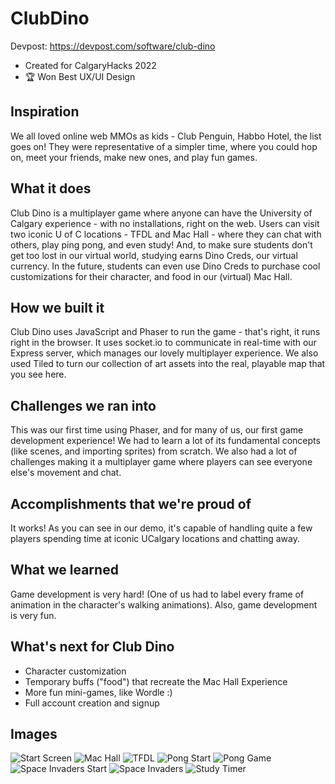 # ClubDino
Devpost: https://devpost.com/software/club-dino
- Created for CalgaryHacks 2022  
- :trophy: Won Best UX/UI Design    
## Inspiration
We all loved online web MMOs as kids - Club Penguin, Habbo Hotel, the list goes on! They were representative of a simpler time, where you could hop on, meet your friends, make new ones, and play fun games. 

## What it does
Club Dino is a multiplayer game where anyone can have the University of Calgary experience - with no installations, right on the web. Users can visit two iconic U of C locations - TFDL and Mac Hall - where they can chat with others, play ping pong, and even study! And, to make sure students don't get too lost in our virtual world, studying earns Dino Creds, our virtual currency. In the future, students can even use Dino Creds to purchase cool customizations for their character, and food in our (virtual) Mac Hall.

## How we built it
Club Dino uses JavaScript and Phaser to run the game - that's right, it runs right in the browser. It uses socket.io to communicate in real-time with our Express server, which manages our lovely multiplayer experience. We also used Tiled to turn our collection of art assets into the real, playable map that you see here. 

## Challenges we ran into
This was our first time using Phaser, and for many of us, our first game development experience! We had to learn a lot of its fundamental concepts (like scenes, and importing sprites) from scratch. We also had a lot of challenges making it a multiplayer game where players can see everyone else's movement and chat.

## Accomplishments that we're proud of
It works! As you can see in our demo, it's capable of handling quite a few players spending time at iconic UCalgary locations and chatting away.

## What we learned
Game development is very hard! (One of us had to label every frame of animation in the character's walking animations). Also, game development is very fun.

## What's next for Club Dino
- Character customization
- Temporary buffs ("food") that recreate the Mac Hall Experience
- More fun mini-games, like Wordle :)
- Full account creation and signup  
  
## Images  
![Start Screen](https://github.com/JeremyOlea/ClubDino/blob/main/public/assets/screenshots/ClubDinoStart.PNG)
![Mac Hall](https://github.com/JeremyOlea/ClubDino/blob/main/public/assets/screenshots/DinoClub_MacHall.PNG)
![TFDL](https://github.com/JeremyOlea/ClubDino/blob/main/public/assets/screenshots/DinoClub_TFDL.PNG)
![Pong Start](https://github.com/JeremyOlea/ClubDino/blob/main/public/assets/screenshots/DinoClub_PongStart.PNG)
![Pong Game](https://github.com/JeremyOlea/ClubDino/blob/main/public/assets/screenshots/DinoClub_Pong.PNG)
![Space Invaders Start](https://github.com/JeremyOlea/ClubDino/blob/main/public/assets/screenshots/DinoClub_SpaceStart.PNG)
![Space Invaders](https://github.com/JeremyOlea/ClubDino/blob/main/public/assets/screenshots/DinoClub_Space.PNG)
![Study Timer](https://github.com/JeremyOlea/ClubDino/blob/main/public/assets/screenshots/DinoClub_Study.PNG)
